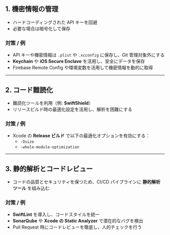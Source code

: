 ## 1. 機密情報の管理
- ハードコーディングされた API キーを回避
- 必要な場合は暗号化して保存

### **対策 / 例**
- API キーや機密情報は `.plist` や `.xcconfig` に保存し、Git 管理対象外にする
- **Keychain** や **iOS Secure Enclave** を活用し、安全にデータを保存
- Firebase Remote Config や環境変数を活用して機密情報を動的に取得

---

## 2. コード難読化
- 難読化ツールを利用（例: **SwiftShield**）
- リリースビルド時の最適化設定を活用し、解析を困難にする

### **対策 / 例**
- Xcode の **Release ビルド** で以下の最適化オプションを有効にする：
  - `-Osize`
  - `-whole-module-optimization`

---

## 3. 静的解析とコードレビュー
- コードの品質とセキュリティを保つため、CI/CD パイプラインに **静的解析ツール** を組み込む

### **対策 / 例**
- **SwiftLint** を導入し、コードスタイルを統一
- **SonarQube** や **Xcode の Static Analyzer** で潜在的なバグを検出
- Pull Request 時にコードレビューを徹底し、人的チェックを行う
